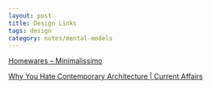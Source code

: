 ```yaml
---
layout: post
title: Design Links
tags: design
category: notes/mental-models 
---
```


[Homewares – Minimalissimo](https://minimalissimo.com/homewares)

[Why You Hate Contemporary Architecture | Current Affairs](https://www.currentaffairs.org/2017/10/why-you-hate-contemporary-architecture)

